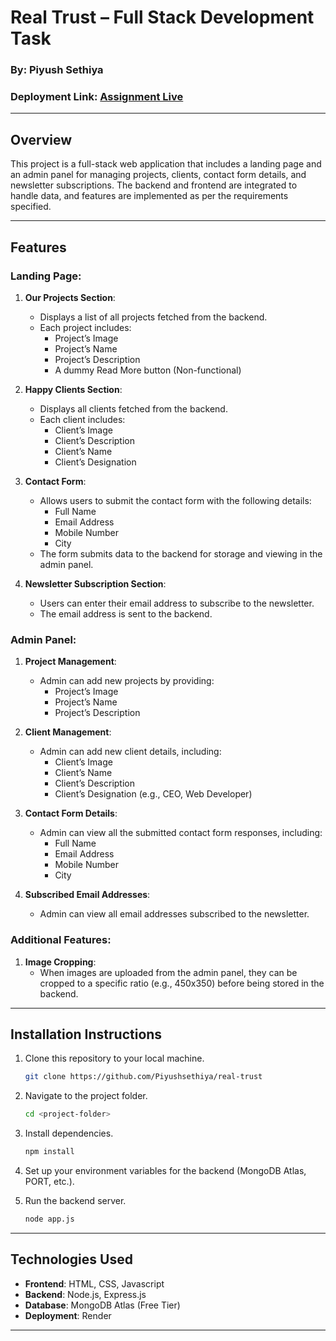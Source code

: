 # Real Trust – Full Stack Development Task

### By: Piyush Sethiya

### Deployment Link: [Assignment Live](https://real-trust-p9kn.onrender.com/)

---

## Overview

This project is a full-stack web application that includes a landing page and an admin panel for managing projects, clients, contact form details, and newsletter subscriptions. The backend and frontend are integrated to handle data, and features are implemented as per the requirements specified.

---

## Features

### Landing Page:

1. **Our Projects Section**: 
   - Displays a list of all projects fetched from the backend.
   - Each project includes:
     - Project’s Image
     - Project’s Name
     - Project’s Description
     - A dummy Read More button (Non-functional)

2. **Happy Clients Section**: 
   - Displays all clients fetched from the backend.
   - Each client includes:
     - Client’s Image
     - Client’s Description
     - Client’s Name
     - Client’s Designation

3. **Contact Form**:
   - Allows users to submit the contact form with the following details:
     - Full Name
     - Email Address
     - Mobile Number
     - City
   - The form submits data to the backend for storage and viewing in the admin panel.

4. **Newsletter Subscription Section**:
   - Users can enter their email address to subscribe to the newsletter.
   - The email address is sent to the backend.

### Admin Panel:

1. **Project Management**:
   - Admin can add new projects by providing:
     - Project’s Image
     - Project’s Name
     - Project’s Description

2. **Client Management**:
   - Admin can add new client details, including:
     - Client’s Image
     - Client’s Name
     - Client’s Description
     - Client’s Designation (e.g., CEO, Web Developer)

3. **Contact Form Details**:
   - Admin can view all the submitted contact form responses, including:
     - Full Name
     - Email Address
     - Mobile Number
     - City

4. **Subscribed Email Addresses**:
   - Admin can view all email addresses subscribed to the newsletter.

### Additional Features:

1. **Image Cropping**:
   - When images are uploaded from the admin panel, they can be cropped to a specific ratio (e.g., 450x350) before being stored in the backend.

---

## Installation Instructions

1. Clone this repository to your local machine.

   ```bash
   git clone https://github.com/Piyushsethiya/real-trust
   ```

2. Navigate to the project folder.

   ```bash
   cd <project-folder>
   ```

3. Install dependencies.

   ```bash
   npm install
   ```

4. Set up your environment variables for the backend (MongoDB Atlas, PORT, etc.).

5. Run the backend server.

   ```bash
   node app.js
   ```

---

## Technologies Used

- **Frontend**: HTML, CSS, Javascript
- **Backend**: Node.js, Express.js
- **Database**: MongoDB Atlas (Free Tier)
- **Deployment**: Render

---
